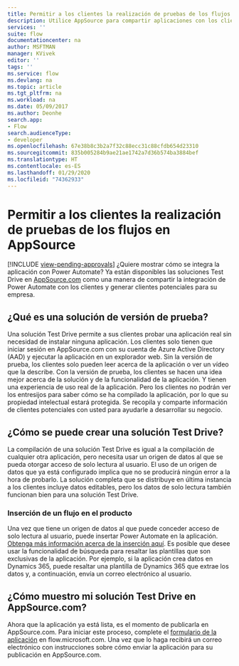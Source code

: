 ```yaml
---
title: Permitir a los clientes la realización de pruebas de los flujos en AppSource | Microsoft Docs
description: Utilice AppSource para compartir aplicaciones con los clientes y genere clientes potenciales para su empresa.
services: ''
suite: flow
documentationcenter: na
author: MSFTMAN
manager: KVivek
editor: ''
tags: ''
ms.service: flow
ms.devlang: na
ms.topic: article
ms.tgt_pltfrm: na
ms.workload: na
ms.date: 05/09/2017
ms.author: Deonhe
search.app:
- Flow
search.audienceType:
- developer
ms.openlocfilehash: 67e38b8c3b2a7f32c88ecc31c88cfdb654d23310
ms.sourcegitcommit: 835b005284b9ae21ae1742a7d36b574ba3884bef
ms.translationtype: HT
ms.contentlocale: es-ES
ms.lasthandoff: 01/29/2020
ms.locfileid: "74362933"
---
```

# <a name="let-customers-test-drive-your-flows-on-appsource"></a>Permitir a los clientes la realización de pruebas de los flujos en AppSource
[!INCLUDE [view-pending-approvals](../includes/cc-rebrand.md)]
¿Quiere mostrar cómo se integra la aplicación con Power Automate? Ya están disponibles las soluciones Test Drive en [AppSource.com](https://appsource.microsoft.com) como una manera de compartir la integración de Power Automate con los clientes y generar clientes potenciales para su empresa.

## <a name="what-is-a-test-drive-solution"></a>¿Qué es una solución de versión de prueba?
Una solución Test Drive permite a sus clientes probar una aplicación real sin necesidad de instalar ninguna aplicación. Los clientes solo tienen que iniciar sesión en AppSource.com con su cuenta de Azure Active Directory (AAD) y ejecutar la aplicación en un explorador web. Sin la versión de prueba, los clientes solo pueden leer acerca de la aplicación o ver un vídeo que la describe. Con la versión de prueba, los clientes se hacen una idea mejor acerca de la solución y de la funcionalidad de la aplicación. Y tienen una experiencia de uso real de la aplicación. Pero los clientes no podrán ver los entresijos para saber cómo se ha compilado la aplicación, por lo que su propiedad intelectual estará protegida. Se recopila y comparte información de clientes potenciales con usted para ayudarle a desarrollar su negocio.

## <a name="how-do-i-build-a-test-drive-solution"></a>¿Cómo se puede crear una solución Test Drive?
La compilación de una solución Test Drive es igual a la compilación de cualquier otra aplicación, pero necesita usar un origen de datos al que se pueda otorgar acceso de solo lectura al usuario. El uso de un origen de datos que ya está configurado implica que no se producirá ningún error a la hora de probarlo. La solución completa que se distribuye en última instancia a los clientes incluye datos editables, pero los datos de solo lectura también funcionan bien para una solución Test Drive.

### <a name="embed-flow-into-your-product"></a>Inserción de un flujo en el producto
Una vez que tiene un origen de datos al que puede conceder acceso de solo lectura al usuario, puede insertar Power Automate en la aplicación. [Obtenga más información acerca de la inserción aquí](embed-flow-dev.md). Es posible que desee usar la funcionalidad de búsqueda para resaltar las plantillas que son exclusivas de la aplicación. Por ejemplo, si la aplicación crea datos en Dynamics 365, puede resaltar una plantilla de Dynamics 365 que extrae los datos y, a continuación, envía un correo electrónico al usuario. 

## <a name="how-do-i-list-my-test-drive-solution-on-appsourcecom"></a>¿Cómo muestro mi solución Test Drive en AppSource.com?
Ahora que la aplicación ya está lista, es el momento de publicarla en AppSource.com. Para iniciar este proceso, complete el [formulario de la aplicación](https://flow.microsoft.com/partners/get-listed/) en flow.microsoft.com. Una vez que lo haga recibirá un correo electrónico con instrucciones sobre cómo enviar la aplicación para su publicación en AppSource.com.

